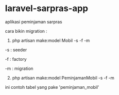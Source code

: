 # laravel-sarpras-app

aplikasi peminjaman sarpras

cara bikin migration :

1. php artisan make:model Mobil -s -f -m

-s : seeder

-f : factory

-m : migration

2. php artisan make:model PeminjamanMobil -s -f -m

ini contoh tabel yang pake 'peminjaman_mobil'
